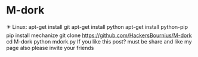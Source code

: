 # M-dork
✴️ Linux:  apt-get install git  apt-get install python  apt-get install python-pip  pip install mechanize  git clone https://github.com/HackersBournius/M-dork  cd M-dork  python mdork.py  If you like this post?  must be share and like my page also please invite your friends 
